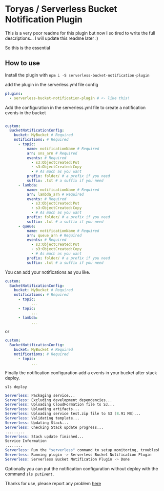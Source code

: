 # Toryas / Serverless Bucket Notification Plugin


This is a very poor readme for this plugin but now I so tired to write the full descriptions... I will update this readme later :)

So this is the essential

## How to use

Install the plugin with `npm i -S serverless-bucket-notification-plugin`

add the plugin in the serverless.yml file config

```yml
plugins:
  - serverless-bucket-notification-plugin # <- like this!
```

Add the configuration in the serverless.yml file to create a notification events in the bucket

```yml

custom:
  BucketNotificationConfig:
    bucket: MyBucket # Required
    notifications: # Required
      - topic:
          name: notificationName # Required 
          arn: sns_arn # Required
          events: # Required
            - s3:ObjectCreated:Put 
            - s3:ObjectCreated:Copy
            - # As much as you want 
          prefix: folder/ # a prefix if you need
          suffix: .txt # a suffix if you need
      - lambda:
          name: notificationName # Required
          arn: lambda_arn # Required
          events: # Required
            - s3:ObjectCreated:Put 
            - s3:ObjectCreated:Copy
            - # As much as you want 
          prefix: folder/ # a prefix if you need
          suffix: .txt # a suffix if you need
      - queue:
          name: notificationName # Required
          arn: queue_arn # Required
          events: # Required
            - s3:ObjectCreated:Put 
            - s3:ObjectCreated:Copy
            - # As much as you want 
          prefix: folder/ # a prefix if you need
          suffix: .txt # a suffix if you need

```
You can add your notifications as you like.

```yml
custom:
  BucketNotificationConfig:
    bucket: MyBucket # Required
    notifications: # Required
      - topic:
            ...
      - topic:
            ...
      - lambda:
            ...
```
 or 

```yml
custom:
  BucketNotificationConfig:
    bucket: MyBucket # Required
    notifications: # Required
      - topic:
            ...
```

Finally the notification configuration add a events in your bucket after stack deploy.

`sls deploy`

```s
Serverless: Packaging service...
Serverless: Excluding development dependencies...
Serverless: Uploading CloudFormation file to S3...
Serverless: Uploading artifacts...
Serverless: Uploading service test.zip file to S3 (8.91 MB)...
Serverless: Validating template...
Serverless: Updating Stack...
Serverless: Checking Stack update progress...
.........
Serverless: Stack update finished...
Service Information
........
Serverless: Run the "serverless" command to setup monitoring, troubleshooting and testing.
Serverless: Running plugin -> Serverless Bucket Notification Plugin
Serverless: Serverless Bucket Notification Plugin -> Done
```

Optionally you can put the notification configuration without deploy with the command `sls putEvent`.

Thanks for use, please report any problem [here](https://github.com/toryas/serverless-bucket-notification-plugin/issues)

